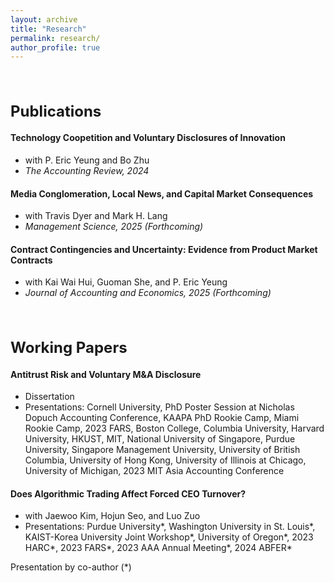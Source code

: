 ```yaml
---
layout: archive
title: "Research"
permalink: research/
author_profile: true
---
```

<br>

<h1 style="font-size: 24px; margin-bottom: 5px;">Publications</h1>

#### <a style="text-decoration:none" href="https://doi.org/10.2308/TAR-2022-0544">Technology Coopetition and Voluntary Disclosures of Innovation</a> 
  * with P. Eric Yeung and Bo Zhu
  * <em>The Accounting Review, 2024</em>

#### <a style="text-decoration:none" href="https://papers.ssrn.com/sol3/papers.cfm?abstract_id=4055618">Media Conglomeration, Local News, and Capital Market Consequences</a> 
  * with Travis Dyer and Mark H. Lang
  * <em>Management Science, 2025 (Forthcoming)</em>

#### <a style="text-decoration:none" href="https://doi.org/10.1016/j.jacceco.2024.101743">Contract Contingencies and Uncertainty: Evidence from Product Market Contracts</a> 
  * with Kai Wai Hui, Guoman She, and P. Eric Yeung
  * <em>Journal of Accounting and Economics, 2025 (Forthcoming)</em>

<br>

<h1 style="font-size: 24px;">Working Papers</h1>

#### <a style="text-decoration:none" href="https://papers.ssrn.com/sol3/papers.cfm?abstract_id=4381331">Antitrust Risk and Voluntary M&A Disclosure</a> 
  * Dissertation
  * Presentations: Cornell University, PhD Poster Session at Nicholas Dopuch Accounting Conference, KAAPA PhD Rookie Camp, Miami Rookie Camp, 2023 FARS, Boston College, Columbia University, Harvard University, HKUST, MIT, National University of Singapore, Purdue University, Singapore Management University, University of British Columbia, University of Hong Kong, University of Illinois at Chicago, University of Michigan, 2023 MIT Asia Accounting Conference

#### <a style="text-decoration:none" href="https://papers.ssrn.com/sol3/papers.cfm?abstract_id=4202175">Does Algorithmic Trading Affect Forced CEO Turnover?</a> 
  * with Jaewoo Kim, Hojun Seo, and Luo Zuo 
  * Presentations: Purdue University\*, Washington University in St. Louis\*, KAIST-Korea University Joint Workshop\*, University of Oregon\*, 2023 HARC\*, 2023 FARS\*, 2023 AAA Annual Meeting\*, 2024 ABFER\*

Presentation by co-author (*)